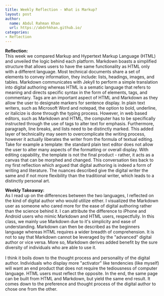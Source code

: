 ```yaml
---
title: Weekly Reflection - What is Markup?
layout: post
author: 
  name: Abdul Rahman Khan 
  url: https://abdrhkhan.github.io/
categories: 
- Reflection
---
```

**Reflection:**<br/>
This week we compared Markup and Hypertext Markup Language (HTML) and unveiled the logic behind each platform. Markdown boasts a simplified structure that allows users to have the same functionality as HTML only with a different language. Most technical documents share a set of elements to convey information, they include: lists, headings, images, and tables. Markdown communicates with Jekyll to perform a simple translation into digital authoring whereas HTML is a sematic language that refers to meaning and directs specific syntax in the form of elements, tags, and commentary. Tags are an important aspect of HTML and Markdown as they allow the user to designate markers for sentence display. In plain text writers, such as Microsoft Word and notepad, the option to bold, underline, or italicize is done through the typing process. However, in web based editors, such as Markdown and HTML, the computer has to be specifically instructed through the use of tags to alter text for emphasis. Furthermore, paragraph, line breaks, and lists need to be distinctly marked. This added layer of technicality may seem to overcomplicate the writing process, however it actually liberates the writer from the formula of textual editing. Take for example a template: the standard plain text editor does not allow the user to alter many aspects of the formatting or overall display. With editing capability, the template is not the final product - rather, it acts as a canvas that can be morphed and changed. This conversation ties back to my first reflection which argued that digital authoring is indeed a form of writing and literature. The nuances described give the digital writer the same and if not more flexibility than the traditional writer, which leads to a distinctly personal art. <br/>

**Weekly Takeaway:**<br/>
As I read up on the differences between the two languages, I reflected on the kind of digital author who would utilize either. I visualized the Markdown user as someone who cared more for the ease of digital authoring rather than the science behind it. I can attribute the difference to iPhone and Android users who mimic Markdown and HTML users, respectfully. In this class, we mainly use Markdown due to it's simplicity and ease of understanding. Markdown can then be described as the beginners language whereas HTML requires a wider breadth of comprehension. It is not to say that Markdown cannot be leveraged by the "advanced" digital author or vice versa. More so, Markdown derives added benefit by the sure diversity of individuals who are able to use it.<br/> 
<br/>
I think it boils down to the thought process and personality of the digital author. Individuals who display more "activator" like tendencies (like myself) will want an end product that does not require the tediousness of computer language. HTML users must reflect the opposite. In the end, the same page can be built from HTML and Markdown, but yield the same end result. It comes down to the preference and thought process of the digital author to chose one from the other.
